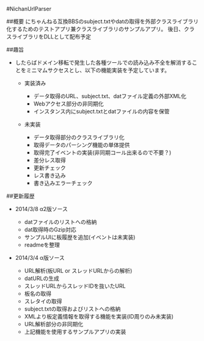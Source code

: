 #NichanUrlParser

##概要
にちゃんねる互換BBSのsubject.txtやdatの取得を外部クラスライブラリ化するためのテストアプリ兼クラスライブラリのサンプルアプリ。
後日、クラスライブラリをDLLとして配布予定


##趣旨
* したらばドメイン移転で発生した各種ツールでの読み込み不全を解消することをミニマムサクセスとし、以下の機能実装を予定しています。

  - 実装済み
     - データ取得のURL、subject.txt、datファイル定義の外部XML化
     - Webアクセス部分の非同期化
     - インスタンス内にsubject.txtとdatファイルの内容を保管

  - 未実装
     - データ取得部分のクラスライブラリ化
     - 取得データのパーシング機能の単体提供
     - 取得完了イベントの実装(非同期コール出来るので不要？)
     - 差分レス取得
     - 更新チェック
     - レス書き込み
     - 書き込みエラーチェック


##更新履歴

* 2014/3/8 α2版ソース  
  - datファイルのリストへの格納  
  - dat取得時のGzip対応  
  - サンプルUIに板履歴を追加(イベントは未実装)  
  - readmeを整理  

* 2014/3/4 α版ソース  
  - URL解析(板URL or スレッドURLからの解析)
  - datURLの生成  
  - スレッドURLからスレッドIDを抜いたURL
  - 板名の取得
  - スレタイの取得
  - subject.txtの取得およびリストへの格納  
  - XMLより板定義情報を取得する機能を実装(ID周りのみ未実装)
  - URL解析部分の非同期化
  - 上記機能を使用するサンプルアプリの実装
